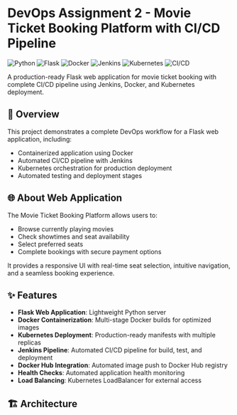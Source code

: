 # DevOps Assignment 2 - Movie Ticket Booking Platform with CI/CD Pipeline

![Python](https://img.shields.io/badge/Python-3.10-blue)
![Flask](https://img.shields.io/badge/Flask-Latest-green)
![Docker](https://img.shields.io/badge/Docker-Enabled-blue)
![Jenkins](https://img.shields.io/badge/Jenkins-CI/CD-red?logo=jenkins&logoColor=white)
![Kubernetes](https://img.shields.io/badge/Kubernetes-Ready-326CE5)
![CI/CD](https://img.shields.io/badge/Jenkins-Pipeline-red)

A production-ready Flask web application for movie ticket booking with complete CI/CD pipeline using Jenkins, Docker, and Kubernetes deployment.

## 🎯 Overview

This project demonstrates a complete DevOps workflow for a Flask web application, including:

- Containerized application using Docker
- Automated CI/CD pipeline with Jenkins
- Kubernetes orchestration for production deployment
- Automated testing and deployment stages

## 🌐 About Web Application

The Movie Ticket Booking Platform allows users to:

- Browse currently playing movies
- Check showtimes and seat availability
- Select preferred seats
- Complete bookings with secure payment options

It provides a responsive UI with real-time seat selection, intuitive navigation, and a seamless booking experience.

## ✨ Features

- **Flask Web Application**: Lightweight Python server
- **Docker Containerization**: Multi-stage Docker builds for optimized images
- **Kubernetes Deployment**: Production-ready manifests with multiple replicas
- **Jenkins Pipeline**: Automated CI/CD pipeline for build, test, and deployment
- **Docker Hub Integration**: Automated image push to Docker Hub registry
- **Health Checks**: Automated application health monitoring
- **Load Balancing**: Kubernetes LoadBalancer for external access

## 🏗️ Architecture

